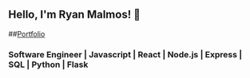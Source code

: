 ## Hello, I'm Ryan Malmos! 👋

##[Portfolio](https://rmpasta.github.io/RMPortfolio/)

### Software Engineer | Javascript | React | Node.js | Express | SQL | Python | Flask
